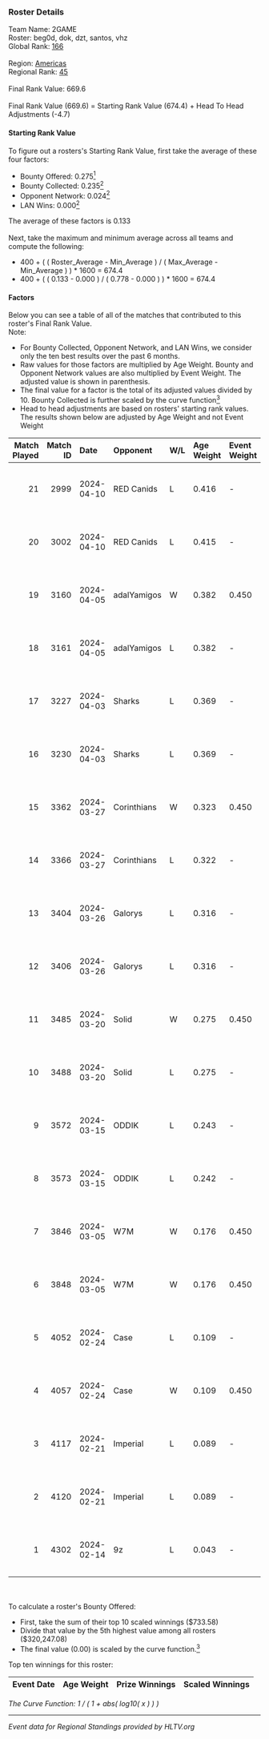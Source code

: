 ### Roster Details<br />
Team Name: 2GAME<br />
Roster: beg0d, dok, dzt, santos, vhz<br />
Global Rank: [166](../standings_global.md)<br />
<br />
Region: [Americas]( ../standings_americas.md)<br />
Regional Rank: [45]( ../standings_americas.md)<br />
<br />
Final Rank Value:  669.6<br />
<br />
Final Rank Value (669.6) = Starting Rank Value (674.4) + Head To Head Adjustments (-4.7)<br />

#### Starting Rank Value<br />
To figure out a rosters's Starting Rank Value, first take the average of these four factors:<br />
- Bounty Offered: 0.275[<sup>1</sup>](#table2)
- Bounty Collected: 0.235[<sup>2</sup>](#table1)
- Opponent Network: 0.024[<sup>2</sup>](#table1)
- LAN Wins: 0.000[<sup>2</sup>](#table1)

The average of these factors is 0.133<br />
<br />
Next, take the maximum and minimum average across all teams and compute the following:<br />
- 400 + ( ( Roster_Average - Min_Average ) / ( Max_Average - Min_Average ) ) * 1600 = 674.4
- 400 + ( ( 0.133 - 0.000 ) / ( 0.778 - 0.000 ) ) * 1600 = 674.4


#### Factors<br />
Below you can see a table of all of the matches that contributed to this roster's Final Rank Value.<br />
Note:<br />

- For Bounty Collected, Opponent Network, and LAN Wins, we consider only the ten best results over the past 6 months.
- Raw values for those factors are multiplied by Age Weight. Bounty and Opponent Network values are also multiplied by Event Weight. The adjusted value is shown in parenthesis.
- The final value for a factor is the total of its adjusted values divided by 10. Bounty Collected is further scaled by the curve function[<sup>3</sup>](#curveFunction)
- Head to head adjustments are based on rosters' starting rank values. The results shown below are adjusted by Age Weight and not Event Weight
<span id="table1"></span><br />


| Match Played | Match ID | Date       | Opponent    | W/L | Age Weight | Event Weight | Bounty Collected | Opponent Network | LAN Wins  | H2H Adj. | Roster                       |
| -: | -: | :- | :- | :- | :- | :- | :- | :- | :- | -: | :- |
|           21 |     2999 | 2024-04-10 | RED Canids  | L   | 0.416      | -            | -                | -                | -         |    -1.15 | beg0d, dok, dzt, santos, vhz |
|           20 |     3002 | 2024-04-10 | RED Canids  | L   | 0.415      | -            | -                | -                | -         |    -1.16 | beg0d, dok, dzt, santos, vhz |
|           19 |     3160 | 2024-04-05 | adalYamigos | W   | 0.382      | 0.450        | 0.000 (0.000)    | 0.060 (0.010)    | 0 (0.000) |     5.18 | beg0d, dok, dzt, santos, vhz |
|           18 |     3161 | 2024-04-05 | adalYamigos | L   | 0.382      | -            | -                | -                | -         |    -7.00 | beg0d, dok, dzt, santos, vhz |
|           17 |     3227 | 2024-04-03 | Sharks      | L   | 0.369      | -            | -                | -                | -         |    -1.83 | beg0d, dok, dzt, santos, vhz |
|           16 |     3230 | 2024-04-03 | Sharks      | L   | 0.369      | -            | -                | -                | -         |    -1.86 | beg0d, dok, dzt, santos, vhz |
|           15 |     3362 | 2024-03-27 | Corinthians | W   | 0.323      | 0.450        | 0.000 (0.000)    | 0.045 (0.007)    | 0 (0.000) |     2.92 | beg0d, dok, dzt, santos, vhz |
|           14 |     3366 | 2024-03-27 | Corinthians | L   | 0.322      | -            | -                | -                | -         |    -7.37 | beg0d, dok, dzt, santos, vhz |
|           13 |     3404 | 2024-03-26 | Galorys     | L   | 0.316      | -            | -                | -                | -         |    -2.32 | beg0d, dok, dzt, santos, vhz |
|           12 |     3406 | 2024-03-26 | Galorys     | L   | 0.316      | -            | -                | -                | -         |    -2.37 | beg0d, dok, dzt, santos, vhz |
|           11 |     3485 | 2024-03-20 | Solid       | W   | 0.275      | 0.450        | 0.024 (0.003)    | 0.807 (0.100)    | 0 (0.000) |     6.72 | beg0d, dok, dzt, santos, vhz |
|           10 |     3488 | 2024-03-20 | Solid       | L   | 0.275      | -            | -                | -                | -         |    -1.97 | beg0d, dok, dzt, santos, vhz |
|            9 |     3572 | 2024-03-15 | ODDIK       | L   | 0.243      | -            | -                | -                | -         |    -1.16 | beg0d, dok, dzt, santos, vhz |
|            8 |     3573 | 2024-03-15 | ODDIK       | L   | 0.242      | -            | -                | -                | -         |    -1.17 | beg0d, dok, dzt, santos, vhz |
|            7 |     3846 | 2024-03-05 | W7M         | W   | 0.176      | 0.450        | 0.007 (0.001)    | 0.519 (0.041)    | 0 (0.000) |     3.92 | beg0d, dok, dzt, santos, vhz |
|            6 |     3848 | 2024-03-05 | W7M         | W   | 0.176      | 0.450        | 0.007 (0.001)    | 0.519 (0.041)    | 0 (0.000) |     3.96 | beg0d, dok, dzt, santos, vhz |
|            5 |     4052 | 2024-02-24 | Case        | L   | 0.109      | -            | -                | -                | -         |    -0.66 | beg0d, dok, dzt, santos, vhz |
|            4 |     4057 | 2024-02-24 | Case        | W   | 0.109      | 0.450        | 0.029 (0.001)    | 0.778 (0.038)    | 0 (0.000) |     2.80 | beg0d, dok, dzt, santos, vhz |
|            3 |     4117 | 2024-02-21 | Imperial    | L   | 0.089      | -            | -                | -                | -         |    -0.10 | beg0d, dok, dzt, santos, vhz |
|            2 |     4120 | 2024-02-21 | Imperial    | L   | 0.089      | -            | -                | -                | -         |    -0.10 | beg0d, dok, dzt, santos, vhz |
|            1 |     4302 | 2024-02-14 | 9z          | L   | 0.043      | -            | -                | -                | -         |    -0.01 | beg0d, dok, dzt, santos, vhz |

<br />
<span id="table2"></span><br />
To calculate a roster's Bounty Offered:<br />

- First, take the sum of their top 10 scaled winnings ($733.58)
- Divide that value by the 5th highest value among all rosters ($320,247.08)
- The final value (0.00) is scaled by the curve function.[<sup>3</sup>](#curveFunction)

Top ten winnings for this roster:<br />

| Event Date | Age Weight | Prize Winnings | Scaled Winnings |
| :- | -: | :- | :- |


<span id="curveFunction"></span>_The Curve Function: 1 / ( 1 + abs( log10( x ) ) )_<br />

---
_Event data for Regional Standings provided by HLTV.org_<br />
